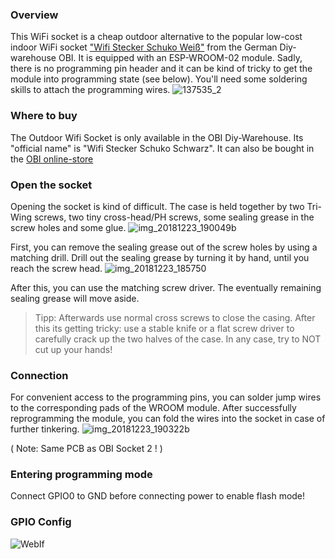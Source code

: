 ### Overview
This WiFi socket is a cheap outdoor alternative to the popular low-cost indoor WiFi socket ["Wifi Stecker Schuko Weiß"](https://www.obi.de/hausfunksteuerung/wifi-stecker-schuko-weiss/p/4077806) from the German Diy-warehouse OBI.
It is equipped with an ESP-WROOM-02 module. Sadly, there is no programming pin header and it can be kind of tricky to get the module into programming state (see below). You'll need some soldering skills to attach the programming wires.
![137535_2](https://user-images.githubusercontent.com/33325587/50388246-94dea080-0710-11e9-945a-8dbb2e78d74e.jpg)

### Where to buy
The Outdoor Wifi Socket is only available in the OBI Diy-Warehouse. Its "official name" is "Wifi Stecker Schuko Schwarz". It can also be bought in the [OBI online-store](https://www.obi.de/hausfunksteuerung/wifi-stecker-schuko-schwarz/p/4077681)

### Open the socket
Opening the socket is kind of difficult. The case is held together by two Tri-Wing screws, two tiny cross-head/PH screws, some sealing grease in the screw holes and some glue.
![img_20181223_190049b](https://user-images.githubusercontent.com/33325587/50388270-23532200-0711-11e9-97b8-a2a152cd8020.jpg)

First, you can remove the sealing grease out of the screw holes by using a matching drill. Drill out the sealing grease by turning it by hand, until you reach the screw head.
![img_20181223_185750](https://user-images.githubusercontent.com/33325587/50388252-c6576c00-0710-11e9-9010-513b85890864.jpg)

After this, you can use the matching screw driver. The eventually remaining sealing grease will move aside.
> Tipp: Afterwards use normal cross screws to close the casing.
After this its getting tricky: use a stable knife or a flat screw driver to carefully crack up the two halves of the case. In any case, try to NOT cut up your hands!

### Connection
For convenient access to the programming pins, you can solder jump wires to the corresponding pads of the WROOM module.
After successfully reprogramming the module, you can fold the wires into the socket in case of further tinkering.
![img_20181223_190322b](https://user-images.githubusercontent.com/33325587/50388258-e7b85800-0710-11e9-876b-c4d3adb52751.jpg)

( Note: Same PCB as OBI Socket 2 ! )

### Entering programming mode
Connect GPIO0 to GND before connecting power to enable flash mode!

### GPIO Config
![WebIf](https://user-images.githubusercontent.com/43306023/49152510-5a513600-f313-11e8-940f-efb1b0dac1c2.PNG)